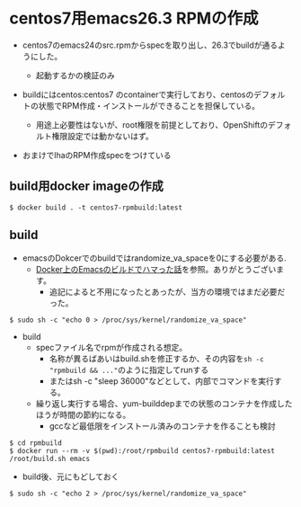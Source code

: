 # centos7用emacs26.3 RPMの作成

* centos7のemacs24のsrc.rpmからspecを取り出し、26.3でbuildが通るようにした。
  - 起動するかの検証のみ

* buildにはcentos:centos7 のcontainerで実行しており、centosのデフォルトの状態でRPM作成・インストールができることを担保している。

  - 用途上必要性はないが、root権限を前提としており、OpenShiftのデフォルト権限設定では動かないはず。

* おまけでlhaのRPM作成specをつけている

## build用docker imageの作成

```
$ docker build . -t centos7-rpmbuild:latest
```

## build

* emacsのDokcerでのbuildではrandomize_va_spaceを0にする必要がある.
  - [Docker上のEmacsのビルドでハマった話](https://eshamster.hatenablog.com/entry/2016/07/03/125925)を参照。ありがとうございます。
    + 追記によると不用になったとあったが、当方の環境ではまだ必要だった。
  
```
$ sudo sh -c "echo 0 > /proc/sys/kernel/randomize_va_space"
```


* build
  + specファイル名でrpmが作成される想定。
    - 名称が異るばあいはbuild.shを修正するか、その内容を```sh -c "rpmbuild && ..."```のように指定してrunする
    - またはsh -c "sleep 36000"などとして、内部でコマンドを実行する。
  * 繰り返し実行する場合、yum-builddepまでの状態のコンテナを作成したほうが時間の節約になる。
    - gccなど最低限をインストール済みのコンテナを作ることも検討
    
```
$ cd rpmbuild
$ docker run --rm -v $(pwd):/root/rpmbuild centos7-rpmbuild:latest /root/build.sh emacs
```

* build後、元にもどしておく

```
$ sudo sh -c "echo 2 > /proc/sys/kernel/randomize_va_space"
```
